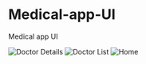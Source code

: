 # Medical-app-UI
Medical app UI

<img src="https://user-images.githubusercontent.com/102957620/161562975-b029ecf9-3065-4f5a-a6ed-410543de5298.png" alt="Doctor Details" title="Doctor Details">
<img src="https://user-images.githubusercontent.com/102957620/161562963-cb0c5c97-bb3a-4588-bc2f-b70f25589b30.png" alt="Doctor List" title="Doctor List">
<img src="https://user-images.githubusercontent.com/102957620/161562952-506f7f53-a1fb-4cf7-840e-914a604441b7.png" alt="Home" title="Home">
